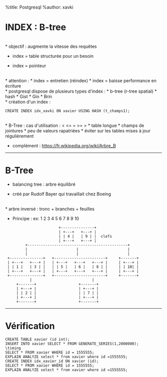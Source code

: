 %title: Postgresql
%author: xavki


# INDEX : B-tree


<br>
* objectif : augmente la vitesse des requêtes

* index = table structurée pour un besoin

* index = pointeur

<br>
* attention : 
		* index = entretien (réindex)
		* index = baisse performance en écriture

<br>
* postgresql dispose de plusieurs types d'index :
		* b-tree (r-tree spatial)
		* hash
		* Gist
		* Gin
		* Brin

<br>
* création d'un index :

```
CREATE INDEX idx_xavki ON xavier USING HASH (t_champs1);
```

<br>
* B-Tree : cas d'utilisation : < <= = >= > 
		* table longue
		* champs de jointures
		* peu de valeurs rapatriées
		* éviter sur les tables mises à jour régulièrement

* complément : https://fr.wikipedia.org/wiki/Arbre_B

------------------------------------------------------------

# B-Tree

* balancing tree : arbre équilibré

* créé par Rudolf Bayer qui travaillait chez Boeing

<br>
* arbre inversé : tronc + branches + feuilles

* Principe : ex: 1 2 3 4 5 6 7 8 9 10

```
                        +---------------+
                        | +---+   +---+ |
                        | | 4 |   | 9 | |  clefs
                        | +---+   +---+ |
         +---------------------------------------------+
         |                      |                      |
         |                      |                      |
 +---------------+   +-----------------------+     +-------+
 | +---+   +---+ |   | +---+   +---+   +---+ |     | +---+ |
 | | 1 |   | 3 | |   | | 5 |   | 6 |   | 8 | |     | | 10| |
 | +---+   +---+ |   | +---+   +---+   +---+ |     | +---+ |
 +---------------+   +-----------------------+     +-------+
           |                           |
     +-------+                   +-------+
     | +---+ |                   | +---+ |
     | | 2 | |                   | | 7 | |
     | +---+ |                   | +---+ |
     +-------+                   +-------+

```

--------------------------------------------------------------

# Vérification

```
CREATE TABLE xavier (id int);
INSERT INTO xavier SELECT * FROM GENERATE_SERIES(1,2000000);
\timing
SELECT * FROM xavier WHERE id = 1555555;
EXPLAIN ANALYZE select * from xavier where id =1555555;
CREATE INDEX idx_xavier_id ON xavier (id);
SELECT * FROM xavier WHERE id = 1555555;
EXPLAIN ANALYZE select * from xavier where id =1555555;
```
